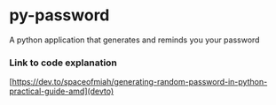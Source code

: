 # py-password
A python application that generates and reminds you your password

### Link to code explanation

[https://dev.to/spaceofmiah/generating-random-password-in-python-practical-guide-amd](devto)
